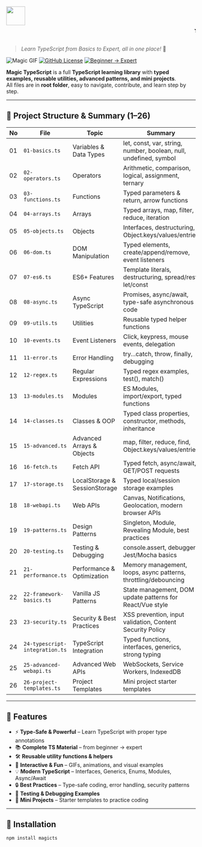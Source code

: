 # <img src="assets/magic-title.gif" width="50"/> <marquee behavior="scroll" direction="left">✨ Magic TypeScript ✨</marquee>
> _Learn TypeScript from Basics to Expert, all in one place!_ 🌟

![Magic GIF](assets/magic.gif)
[![GitHub License](https://img.shields.io/badge/license-MIT-green?style=flat-square)](LICENSE)
[![Beginner → Expert](https://img.shields.io/badge/Level-Beginner%20→%20Expert-blue?style=flat-square)](https://github.com/herfando/MagicTS)

**Magic TypeScript** is a full **TypeScript learning library** with **typed examples, reusable utilities, advanced patterns, and mini projects**.  
All files are in **root folder**, easy to navigate, contribute, and learn step by step.

---

## 📂 Project Structure & Summary (1–26)

| No | File | Topic | Summary |
|----|------|-------|---------|
|01|`01-basics.ts`|Variables & Data Types|let, const, var, string, number, boolean, null, undefined, symbol|
|02|`02-operators.ts`|Operators|Arithmetic, comparison, logical, assignment, ternary|
|03|`03-functions.ts`|Functions|Typed parameters & return, arrow functions|
|04|`04-arrays.ts`|Arrays|Typed arrays, map, filter, reduce, iteration|
|05|`05-objects.ts`|Objects|Interfaces, destructuring, Object.keys/values/entries|
|06|`06-dom.ts`|DOM Manipulation|Typed elements, create/append/remove, event listeners|
|07|`07-es6.ts`|ES6+ Features|Template literals, destructuring, spread/rest, let/const|
|08|`08-async.ts`|Async TypeScript|Promises, async/await, type-safe asynchronous code|
|09|`09-utils.ts`|Utilities|Reusable typed helper functions|
|10|`10-events.ts`|Event Listeners|Click, keypress, mouse events, delegation|
|11|`11-error.ts`|Error Handling|try…catch, throw, finally, debugging|
|12|`12-regex.ts`|Regular Expressions|Typed regex examples, test(), match()|
|13|`13-modules.ts`|Modules|ES Modules, import/export, typed functions|
|14|`14-classes.ts`|Classes & OOP|Typed class properties, constructor, methods, inheritance|
|15|`15-advanced.ts`|Advanced Arrays & Objects|map, filter, reduce, find, Object.keys/values/entries|
|16|`16-fetch.ts`|Fetch API|Typed fetch, async/await, GET/POST requests|
|17|`17-storage.ts`|LocalStorage & SessionStorage|Typed local/session storage examples|
|18|`18-webapi.ts`|Web APIs|Canvas, Notifications, Geolocation, modern browser APIs|
|19|`19-patterns.ts`|Design Patterns|Singleton, Module, Revealing Module, best practices|
|20|`20-testing.ts`|Testing & Debugging|console.assert, debugger, Jest/Mocha basics|
|21|`21-performance.ts`|Performance & Optimization|Memory management, loops, async patterns, throttling/debouncing|
|22|`22-framework-basics.ts`|Vanilla JS Patterns|State management, DOM update patterns for React/Vue style|
|23|`23-security.ts`|Security & Best Practices|XSS prevention, input validation, Content Security Policy|
|24|`24-typescript-integration.ts`|TypeScript Integration|Typed functions, interfaces, generics, strong typing|
|25|`25-advanced-webapi.ts`|Advanced Web APIs|WebSockets, Service Workers, IndexedDB|
|26|`26-project-templates.ts`|Project Templates|Mini project starter templates|

---

## 🚀 Features

- ⚡ **Type-Safe & Powerful** – Learn TypeScript with proper type annotations  
- 📚 **Complete TS Material** – from beginner → expert  
- 🛠️ **Reusable utility functions & helpers**  
- 🎨 **Interactive & Fun** – GIFs, animations, and visual examples  
- 💡 **Modern TypeScript** – Interfaces, Generics, Enums, Modules, Async/Await  
- 🔒 **Best Practices** – Type-safe coding, error handling, security patterns  
- 🧪 **Testing & Debugging Examples**  
- 🎁 **Mini Projects** – Starter templates to practice coding  

---

## 📌 Installation

```bash
npm install magicts
